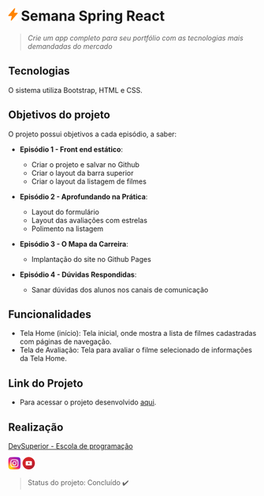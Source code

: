 # ![DevSuperior logo](https://raw.githubusercontent.com/devsuperior/bds-assets/main/ds/devsuperior-logo-small.png) Semana Spring React
>  *Crie um app completo para seu portfólio com as tecnologias mais demandadas do mercado*

## Tecnologias
O sistema utiliza Bootstrap, HTML e CSS.

## Objetivos do projeto
O projeto possui objetivos a cada episódio, a saber:

- **Episódio 1 - Front end estático**:
    - Criar o projeto e salvar no Github
    - Criar o layout da barra superior
    - Criar o layout da listagem de filmes
 
- **Episódio 2 - Aprofundando na Prática**: 
    - Layout do formulário
    - Layout das avaliações com estrelas
    - Polimento na listagem

- **Episódio 3 - O Mapa da Carreira**:
    - Implantação do site no Github Pages

- **Episódio 4 - Dúvidas Respondidas**: 
    - Sanar dúvidas dos alunos nos canais de comunicação

## Funcionalidades
- Tela Home (início): Tela inicial, onde mostra a lista de filmes cadastradas com páginas de navegação.
- Tela de Avaliação: Tela para avaliar o filme selecionado de informações da Tela Home.

## Link do Projeto
- Para acessar o projeto desenvolvido <a href="https://yasminvieira.github.io/dsmovie/" target="_blank">aqui</a>.

## Realização
[DevSuperior - Escola de programação](https://devsuperior.com.br)

[![DevSuperior no Instagram](https://raw.githubusercontent.com/devsuperior/bds-assets/main/ds/ig-icon.png)](https://instagram.com/devsuperior.ig)
[![DevSuperior no Youtube](https://raw.githubusercontent.com/devsuperior/bds-assets/main/ds/yt-icon.png)](https://youtube.com/devsuperior)


> Status do projeto: Concluído :heavy_check_mark:
